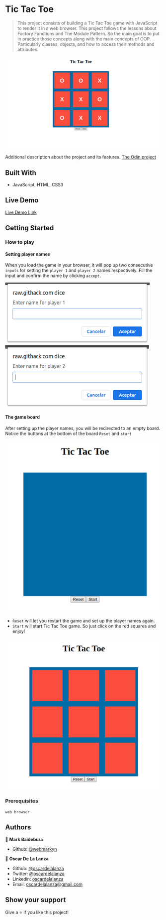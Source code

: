 # Tic Tac Toe

> This project consists of building a Tic Tac Toe game with JavaScript to render it in a web browser. This project follows
> the lessons about Factory Functions and The Module Pattern. So the main goal is to put in practice those concepts along
> with the main concepts of OOP. Particularly classes, objects, and how to access their methods and attributes.

![game](./screenshots/ttt-js.png)

Additional description about the project and its features.
[The Odin project](https://www.theodinproject.com/courses/javascript/lessons/tic-tac-toe-javascript)

## Built With

- JavaScript, HTML, CSS3

## Live Demo

[Live Demo Link](https://raw.githack.com/oscardelalanza/literate-parakeet/feature/game/index.html)


## Getting Started

### How to play

#### Setting player names

When you load the game in your browser, it will pop up two consecutive `inputs` for setting the `player 1` and `player 2`
names respectively. Fill the input and confirm the name by clicking `accept`.
  
![player1](./screenshots/player1.png)
![player2](./screenshots/player2.png)

#### The game board
After setting up the player names, you will be redirected to an empty board. Notice the buttons at the bottom of the board
`Reset` and `start`

![empty](./screenshots/start.png)

- `Reset` will let you restart the game and set up the player names again.
- `Start` will start Tic Tac Toe game. So just click on the red squares and enjoy!

![play](./screenshots/play.png)

### Prerequisites
`web browser`

## Authors

👤 **Mark Baidebura**

- Github: [@webmarkyn](https://github.com/webmarkyn)

👤 **Oscar De La Lanza**

- Github: [@oscardelalanza](https://github.com/oscardelalanza)
- Twitter: [@oscardelalanza](https://twitter.com/oscardelalanza)
- Linkedin: [oscardelalanza](https://linkedin.com/oscardelalanza)
- Email: oscardelalanza@gmail.com

## Show your support

Give a ⭐️ if you like this project!

